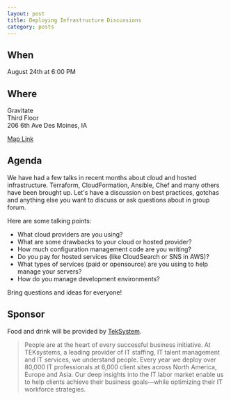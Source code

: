 ```yaml
---
layout: post
title: Deploying Infrastructure Discussions
category: posts
---
```


## When

August 24th at 6:00 PM

## Where

Gravitate<br />
Third Floor<br />
206 6th Ave Des Moines, IA

[Map Link](https://www.google.com/maps/place/206+6th+Ave,+Des+Moines,+IA+50309)

## Agenda

We have had a few talks in recent months about cloud and hosted infrastructure. Terraform, CloudFormation, Ansible, Chef and many others have
been brought up. Let's have a discussion on best practices, gotchas and anything else you want to discuss or ask questions about in group forum.

Here are some talking points:

- What cloud providers are you using?
- What are some drawbacks to your cloud or hosted provider?
- How much configuration management code are you writing?
- Do you pay for hosted services (like CloudSearch or SNS in AWS)?
- What types of services (paid or opensource) are you using to help manage your servers?
- How do you manage development environments?

Bring questions and ideas for everyone!

## Sponsor

Food and drink will be provided by [TekSystem](https://www.teksystems.com).

> People are at the heart of every successful business initiative. At TEKsystems, a leading provider of IT staffing, IT talent management and IT services, we understand people. Every year we deploy over 80,000 IT professionals at 6,000 client sites across North America, Europe and Asia. Our deep insights into the IT labor market enable us to help clients achieve their business goals—while optimizing their IT workforce strategies.
